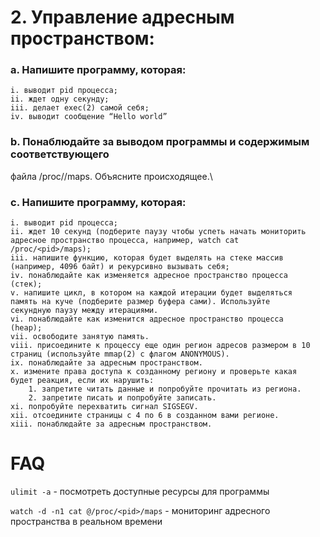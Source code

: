 # 2. Управление адресным пространством:
### a. Напишите программу, которая:
    i. выводит pid процесса;
    ii. ждет одну секунду;
    iii. делает exec(2) самой себя;
    iv. выводит сообщение “Hello world”
### b. Понаблюдайте за выводом программы и содержимым соответствующего
файла /proc/<pid>/maps. Объясните происходящее.\
### c. Напишите программу, которая:
    i. выводит pid процесса;
    ii. ждет 10 секунд (подберите паузу чтобы успеть начать мониторить
    адресное пространство процесса, например, watch cat
    /proc/<pid>/maps);
    iii. напишите функцию, которая будет выделять на стеке массив
    (например, 4096 байт) и рекурсивно вызывать себя;
    iv. понаблюдайте как изменяется адресное пространство процесса
    (стек);
    v. напишите цикл, в котором на каждой итерации будет выделяться
    память на куче (подберите размер буфера сами). Используйте
    секундную паузу между итерациями.
    vi. понаблюдайте как изменится адресное пространство процесса
    (heap);
    vii. освободите занятую память.
    viii. присоедините к процессу еще один регион адресов размером в 10
    страниц (используйте mmap(2) с флагом ANONYMOUS).
    ix. понаблюдайте за адресным пространством.
    x. измените права доступа к созданному региону и проверьте какая
    будет реакция, если их нарушить:
        1. запретите читать данные и попробуйте прочитать из региона.
        2. запретите писать и попробуйте записать.
    xi. попробуйте перехватить сигнал SIGSEGV.
    xii. отсоедините страницы с 4 по 6 в созданном вами регионе.
    xiii. понаблюдайте за адресным пространством.

# FAQ 

`ulimit -a` - посмотреть доступные ресурсы для программы

`watch -d -n1 cat @/proc/<pid>/maps` - 
мониторинг адресного пространства в реальном времени
